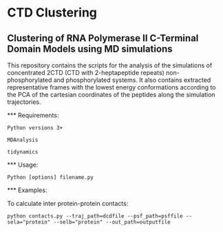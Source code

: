 # CTD Clustering
## Clustering of RNA Polymerase II C-Terminal Domain Models using MD simulations
This repository contains the scripts for the analysis of the simulations of concentrated 2CTD (CTD with 2-heptapeptide repeats) non-phosphorylated and phosphorylated systems. It also contains extracted representative frames with the lowest energy conformations according to the PCA of the cartesian coordinates of the peptides along the simulation trajectories.

*** Requirements:
```
Python versions 3+

MDAnalysis

tidynamics
```
*** Usage:
```
Python [options] filename.py
```
*** Examples:

To calculate inter protein-protein contacts:
```
python contacts.py --traj_path=dcdfile --psf_path=psffile --sela="protein" --selb="protein" --out_path=outputfile
```
